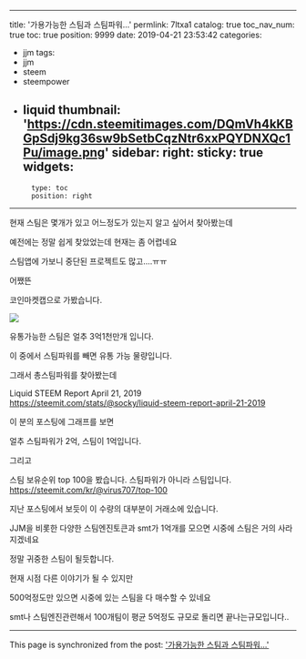 
---
title: '가용가능한 스팀과 스팀파워...'
permlink: 7ltxa1
catalog: true
toc_nav_num: true
toc: true
position: 9999
date: 2019-04-21 23:53:42
categories:
- jjm
tags:
- jjm
- steem
- steempower
- liquid
thumbnail: 'https://cdn.steemitimages.com/DQmVh4kKBGpSdj9kg36sw9bSetbCqzNtr6xxPQYDNXQc1Pu/image.png'
sidebar:
    right:
        sticky: true
widgets:
    -
        type: toc
        position: right
---


현재 스팀은 몇개가 있고 어느정도가 있는지 알고 싶어서 찾아봤는데

예전에는 정말 쉽게 찾았었는데 현재는 좀 어렵네요

스팀앱에 가보니 중단된 프로젝트도 많고....ㅠㅠ

어쨌뜬

코인마켓캡으로 가봤습니다.

![](https://cdn.steemitimages.com/DQmVh4kKBGpSdj9kg36sw9bSetbCqzNtr6xxPQYDNXQc1Pu/image.png)

유통가능한 스팀은 얼추 3억1천만개 입니다.

이 중에서 스팀파워를 빼면 유통 가능 물량입니다.

그래서 총스팀파워를 찾아봤는데

Liquid STEEM Report April 21, 2019
https://steemit.com/stats/@socky/liquid-steem-report-april-21-2019

이 분의 포스팅에 그래프를 보면

얼추 스팀파워가 2억,  스팀이 1억입니다.

그리고 

스팀 보유순위 top 100을 봤습니다. 스팀파워가 아니라 스팀입니다.
https://steemit.com/kr/@virus707/top-100

지난 포스팅에서 보듯이 이 수량의 대부분이 거래소에 있습니다.


JJM을 비롯한 다양한 스팀엔진토큰과 smt가  1억개를 모으면 시중에 스팀은 거의 사라지겠네요

정말 귀중한 스팀이 될듯합니다.

현재 시점 다른 이야기가 될 수 있지만

500억정도만 있으면 시중에 있는 스팀을 다 매수할 수 있네요

smt나 스팀엔진관련해서 100개팀이 평균 5억정도 규모로 돌리면 끝나는규모입니다..

- - -

This page is synchronized from the post: ['가용가능한 스팀과 스팀파워...'](https://steemit.com/@virus707/7ltxa1)
